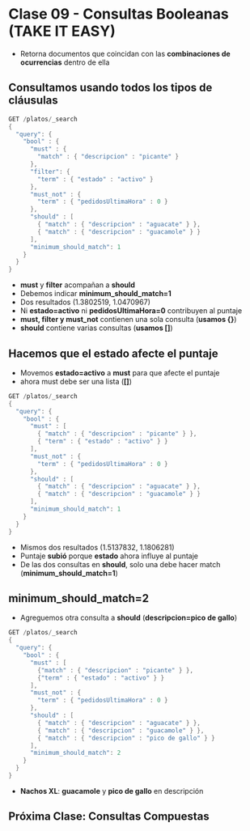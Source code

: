 # Clase 09 - Consultas Booleanas (TAKE IT EASY)

- Retorna documentos que coincidan con las **combinaciones de ocurrencias** dentro de ella

## Consultamos usando todos los tipos de cláusulas

```java
GET /platos/_search
{
  "query": {
    "bool" : {
      "must" : {
        "match" : { "descripcion" : "picante" }
      },
      "filter": {
        "term" : { "estado" : "activo" }
      },
      "must_not" : {
        "term" : { "pedidosUltimaHora" : 0 }
      },
      "should" : [
        { "match" : { "descripcion" : "aguacate" } },
        { "match" : { "descripcion" : "guacamole" } }
      ],
      "minimum_should_match": 1
    }
  }
}
```

- **must** y **filter** acompañan a **should**
- Debemos indicar **minimum_should_match=1**
- Dos resultados (1.3802519, 1.0470967)
- Ni **estado=activo** ni **pedidosUltimaHora=0** contribuyen al puntaje
- **must, filter y must_not** contienen una sola consulta (**usamos {}**) 
- **should** contiene varias consultas (**usamos []**)

## Hacemos que el estado afecte el puntaje
- Movemos **estado=activo** a **must** para que afecte el puntaje 
- ahora must debe ser una lista (**[]**)

```java
GET /platos/_search
{
  "query": {
    "bool" : {
      "must" : [
        { "match" : { "descripcion" : "picante" } },
        { "term" : { "estado" : "activo" } }
      ],
      "must_not" : {
        "term" : { "pedidosUltimaHora" : 0 }
      },
      "should" : [
        { "match" : { "descripcion" : "aguacate" } },
        { "match" : { "descripcion" : "guacamole" } }
      ],
      "minimum_should_match": 1
    }
  }
}
```

- Mismos dos resultados (1.5137832, 1.1806281)
- Puntaje **subió** porque **estado** ahora influye al puntaje
- De las dos consultas en **should**, solo una debe hacer match (**minimum_should_match=1**)

## **minimum_should_match=2**
- Agreguemos otra consulta a **should** (**descripcion=pico de gallo**)

```java
GET /platos/_search
{
  "query": {
    "bool" : {
      "must" : [
        {"match" : { "descripcion" : "picante" } },
        {"term" : { "estado" : "activo" } }
      ],
      "must_not" : {
        "term" : { "pedidosUltimaHora" : 0 }
      },
      "should" : [
        { "match" : { "descripcion" : "aguacate" } },
        { "match" : { "descripcion" : "guacamole" } },
        { "match" : { "descripcion" : "pico de gallo" } }
      ],
      "minimum_should_match": 2
    }
  }
}
```

- **Nachos XL**: **guacamole** y **pico de gallo** en descripción

## Próxima Clase: Consultas Compuestas
